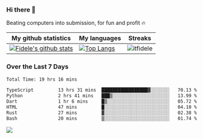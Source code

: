 ### Hi there 👋
<p>Beating computers into submission, for fun and profit 🔥</p>

|My github statistics|My languages|Streaks|
|-|-|-|
|[![Fidele's github stats](https://github-readme-stats.vercel.app/api?username=itfidele&count_private=true&show_icons=true&theme=dark&hide_title=true)](https://github.com/itfidele)|[![Top Langs](https://github-readme-stats.vercel.app/api/top-langs/?username=itfidele&show_icons=true&langs_count=8&theme=dark&layout=compact&hide_title=true)](https://github.com/itfidele)|![itfidele](https://github-readme-streak-stats.herokuapp.com/?user=itfidele&theme=dark)

### Over the Last 7 Days
<!--START_SECTION:waka-->

```txt
Total Time: 19 hrs 16 mins

TypeScript         13 hrs 31 mins  █████████████████▓░░░░░░░   70.13 %
Python             2 hrs 41 mins   ███▒░░░░░░░░░░░░░░░░░░░░░   13.99 %
Dart               1 hr 6 mins     █▒░░░░░░░░░░░░░░░░░░░░░░░   05.72 %
HTML               47 mins         █░░░░░░░░░░░░░░░░░░░░░░░░   04.10 %
Rust               27 mins         ▓░░░░░░░░░░░░░░░░░░░░░░░░   02.38 %
Bash               20 mins         ▒░░░░░░░░░░░░░░░░░░░░░░░░   01.74 %
```

<!--END_SECTION:waka-->

![](https://komarev.com/ghpvc/?username=itfidele)
